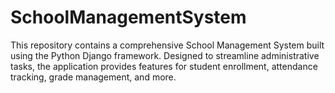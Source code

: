 # SchoolManagementSystem
This repository contains a comprehensive School Management System built using the Python Django framework. Designed to streamline administrative tasks, the application provides features for student enrollment, attendance tracking, grade management, and more.
